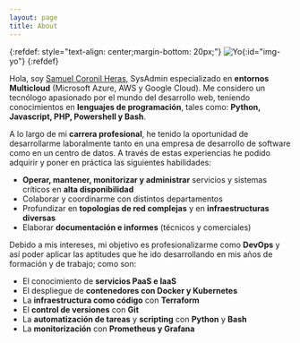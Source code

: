 ```yaml
---
layout: page
title: About
---
```


{:refdef: style="text-align: center;margin-bottom: 20px;"}
![Yo](../img/about/photo.jpeg){:id="img-yo"}
{:refdef}

Hola, soy [Samuel Coronil Heras](https://www.linkedin.com/in/samuel-coronil-heras-71875322b/), SysAdmin especializado en **entornos Multicloud** (Microsoft Azure, AWS y Google Cloud). Me considero un tecnólogo apasionado por el mundo del desarrollo web, teniendo conocimientos en **lenguajes de programación**, tales como: **Python, Javascript, PHP, Powershell y Bash**.

A lo largo de mi **carrera profesional**, he tenido la oportunidad de desarrollarme laboralmente tanto en una empresa de desarrollo de software como en un centro de datos. A través de estas experiencias he podido adquirir y poner en práctica las siguientes habilidades:

- **Operar, mantener, monitorizar y administrar** servicios y sistemas críticos en **alta disponibilidad**
- Colaborar y coordinarme con distintos departamentos
- Profundizar en **topologias de red complejas** y en **infraestructuras diversas**
- Elaborar **documentación e informes** (técnicos y comerciales)

Debido a mis intereses, mi objetivo es profesionalizarme como **DevOps** y así poder aplicar las aptitudes que he ido desarrollando en mis años de formación y de trabajo; como son:

- El conocimiento de **servicios PaaS e IaaS**
- El despliegue de **contenedores con Docker y Kubernetes**
- La **infraestructura como código** con **Terraform**
- El **control de versiones** con **Git**
- La **automatización de tareas** y **scripting** con **Python** y **Bash**
- La **monitorización** con **Prometheus y Grafana**

